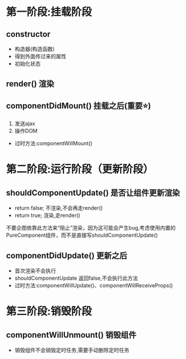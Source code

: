 # 第一阶段:挂载阶段

## constructor
- 构造器(构造函数)
- 得到外面传过来的属性
- 初始化状态

## render() 渲染

## componentDidMount() 挂载之后(重要⭐)
1. 发送ajax
2. 操作DOM


- 过时方法:componentWillMount()


# 第二阶段:运行阶段（更新阶段）

## shouldComponentUpdate()  是否让组件更新渲染
- return false; 不渲染,不会再走render()
- return true; 渲染,走render()

不要企图依靠此方法来“阻止”渲染，因为这可能会产生bug,考虑使用内置的PureComponent组件，而不是直接写shouldComponentUpdate()

## componentDidUpdate() 更新之后
- 首次渲染不会执行 
- shouldComponentUpdate 返回false,不会执行此方法
- 过时方法:componentWillUpdate()、componentWillReceiveProps()


# 第三阶段:销毁阶段

## componentWillUnmount() 销毁组件
- 销毁组件不会销毁定时任务,需要手动删除定时任务